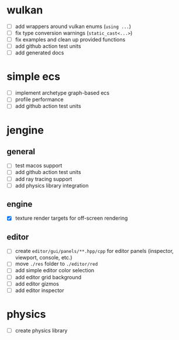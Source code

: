 # wulkan
- [ ] add wrappers around vulkan enums (`using ...`)
- [ ] fix type conversion warnings (`static_cast<...>`)
- [ ] fix examples and clean up provided functions
- [ ] add github action test units
- [ ] add generated docs

# simple ecs
- [ ] implement archetype graph-based ecs
- [ ] profile performance
- [ ] add github action test units

# jengine
## general
- [ ] test macos support
- [ ] add github action test units
- [ ] add ray tracing support
- [ ] add physics library integration

## engine
- [x] texture render targets for off-screen rendering

## editor
- [ ] create `editor/gui/panels/**.hpp/cpp` for editor panels (inspector, viewport, console, etc.)
- [ ] move `./res` folder to `./editor/red`
- [ ] add simple editor color selection
- [ ] add editor grid background
- [ ] add editor gizmos
- [ ] add editor inspector

# physics
- [ ] create physics library
